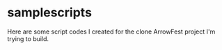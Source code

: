 # samplescripts
Here are some script codes I created for the clone ArrowFest project I'm trying to build.
